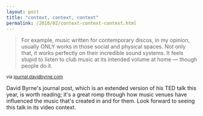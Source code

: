 ```yaml
---
layout: post
title: "context, context, context"
permalink: /2010/02/context-context-context.html
---
```


<blockquote><p>For example, music written for contemporary discos, in my opinion, usually ONLY works in those social and physical spaces. Not only that, it works perfectly on their incredible sound systems. It feels stupid to listen to club music at its intended volume at home — though people do it. </p></blockquote>

<p><small>via <a href="http://journal.davidbyrne.com/2010/02/021410-valentines-day.html">journal.davidbyrne.com</a></small></p>

<p>David Byrne&#39;s journal post, which is an extended version of his TED talk this year, is worth reading; it&#39;s a great romp through how music venues have influenced the music that&#39;s created in and for them.  Look forward to seeing this talk in its video context.</p>


